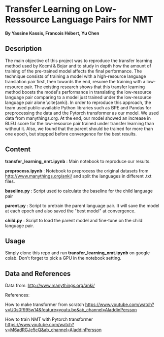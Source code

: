 # Transfer Learning on Low-Ressource Language Pairs for NMT

**By Yassine Kassis, Francois Hébert, Yu Chen**

## Description

The main objective of this project was to reproduce the transfer learning method used by Kocmi \& Bojar and to study in depth how the amount of training of the pre-trained model affects the final performance. The technique consists of training a model with a high-resource language translation pair first, then towards the end, resume the training with a low-resource pair. The existing research shows that this transfer learning method boosts the model's performance in translating the low-resource language pair comparing to a model just trained under the low-resource language pair alone \cite{anki}. In order to reproduce this approach, the team used public-available Python libraries such as BPE and Pandas for preprocessing the data and the Pytorch transformer as our model. We used data from manythings.org. At the end, our model showed an increase in BLEU score for the low-resource pair trained under transfer learning than without it. Also, we found that the parent should be trained for more than one epoch, but stopped before convergence for the best results.

## Content

**transfer_learning_nmt.ipynb** : Main notebook to reproduce our results. 

**preprocess.ipynb** : Notebook to preprocess the original datasets from http://www.manythings.org/anki/ and split the languages in different .txt files.

**baseline.py** : Script used to calculate the baseline for the child language pair

**parent.py** : Script to pretrain the parent language pair. It will save the model at each epoch and also saved the "best model" at convergence.

**child.py** : Script to load the parent model and fine-tune on the child language pair. 

## Usage

Simply clone this repo and run **transfer_learning_nmt.ipynb** on google colab. Don't forget to pick a GPU in the notebook setting.



## Data and References

Data from:
http://www.manythings.org/anki/


References:

How to make transformer from scratch
https://www.youtube.com/watch?v=U0s0f995w14&feature=youtu.be&ab_channel=AladdinPersson

How to train NMT with Pytorch transformer
https://www.youtube.com/watch?v=M6adRGJe5cQ&ab_channel=AladdinPersson
